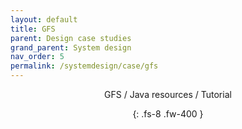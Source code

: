 ```yaml
---
layout: default
title: GFS
parent: Design case studies
grand_parent: System design
nav_order: 5
permalink: /systemdesign/case/gfs
---
```

<div align="center" markdown="1">
GFS / Java resources / Tutorial

{: .fs-8 .fw-400 }
</div>
